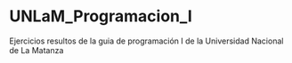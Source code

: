 UNLaM_Programacion_I
====================

Ejercicios resultos de la guia de programación I de la Universidad Nacional de La Matanza
